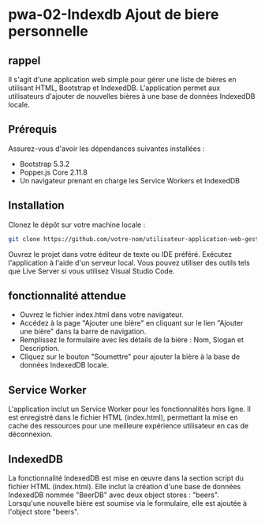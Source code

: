 ﻿# pwa-02-Indexdb Ajout de biere personnelle

 ## rappel 

Il s'agit d'une application web simple pour gérer une liste de bières en utilisant HTML, Bootstrap et IndexedDB. L'application permet aux utilisateurs d'ajouter de nouvelles bières à une base de données IndexedDB locale.

## Prérequis

Assurez-vous d'avoir les dépendances suivantes installées :

- Bootstrap 5.3.2
- Popper.js Core 2.11.8
- Un navigateur prenant en charge les Service Workers et IndexedDB

## Installation

Clonez le dépôt sur votre machine locale :

```bash
git clone https://github.com/votre-nom/utilisateur-application-web-gestion-bieres.git
```

Ouvrez le projet dans votre éditeur de texte ou IDE préféré.
Exécutez l'application à l'aide d'un serveur local. Vous pouvez utiliser des outils tels que Live Server si vous utilisez Visual Studio Code.

## fonctionnalité attendue

- Ouvrez le fichier index.html dans votre navigateur.
- Accédez à la page "Ajouter une bière" en cliquant sur le lien "Ajouter une bière" dans la barre de navigation.
- Remplissez le formulaire avec les détails de la bière : Nom, Slogan et Description.
- Cliquez sur le bouton "Soumettre" pour ajouter la bière à la base de données IndexedDB locale.

## Service Worker

L'application inclut un Service Worker pour les fonctionnalités hors ligne. Il est enregistré dans le fichier HTML (index.html), permettant la mise en cache des ressources pour une meilleure expérience utilisateur en cas de déconnexion.

## IndexedDB

La fonctionnalité IndexedDB est mise en œuvre dans la section script du fichier HTML (index.html). Elle inclut la création d'une base de données IndexedDB nommée "BeerDB" avec deux object stores : "beers". Lorsqu'une nouvelle bière est soumise via le formulaire, elle est ajoutée à l'object store "beers".

